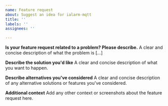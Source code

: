 ```yaml
---
name: Feature request
about: Suggest an idea for ialarm-mqtt
title: ''
labels: ''
assignees: ''

---
```


**Is your feature request related to a problem? Please describe.**
A clear and concise description of what the problem is [...]

**Describe the solution you'd like**
A clear and concise description of what you want to happen.

**Describe alternatives you've considered**
A clear and concise description of any alternative solutions or features you've considered.

**Additional context**
Add any other context or screenshots about the feature request here.